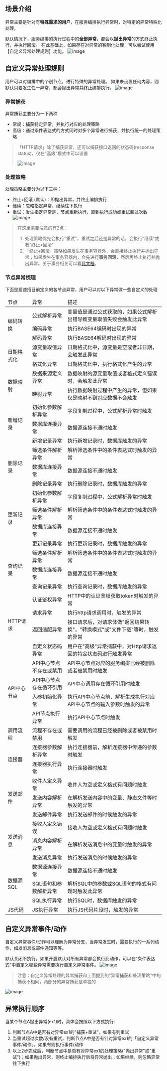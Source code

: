 ## 场景介绍

异常主要是针对有**特殊需求的用户**，在服务编排执行异常时，对特定的异常特殊化处理。

默认情况下，服务编排的执行过程中的****全部异常****，都会以**抛出异常**的方式终止执行，并执行回滚。
在此基础上，如果存在对异常的客制化处理，可以尝试使用【自定义异常处理规则】功能。
![image](/img/服务编排/异常和事务/异常/异常处理.png)
## 自定义异常处理规则
用户可以对编排中的个别节点，进行特殊的异常处理。
如果未设置任何内容，则默认只要发生任一异常，都会抛出异常并终止编排执行。
![image](/img/服务编排/异常和事务/异常/异常处理规则.png)
### 异常捕获
异常捕获主要分为一下两种
* 常规：捕获特定异常，并执行对应的处理策略
* 高级：通过条件表达式的方式同时对多个异常进行捕获，并执行统一的处理策略



> 「HTTP请求」除了捕获异常，还可以捕获接口返回的状态码(response status)，仅在"高级"模式中可以设置
> 
> ![image](/img/服务编排/异常和事务/异常/HTTP节点异常捕获.png)
### 处理策略
处理策略主要分为以下三种：
* 终止+回滚 (默认)：即抛出异常，并终止编排执行
* 继续：忽略指定异常，继续往下执行
* 重试：发生指定异常是，节点重新执行，直到执行成功或重试超过次数
![image](/img/服务编排/异常和事务/异常/处理策略.png)
> 在这里需要注意的有2点：
> 1. 处理策略优先会执行"重试"，重试之后还是异常的话，会执行"继续"或者"终止+回滚"
> 2. 「终止+回滚」策略如果发生在事务容器外，会直接终止执行并抛出异常；如果发生在事务容器内，会先进行**事务回滚**，然后再终止执行并抛出异常。关于事务相关可以看[此文档](事务.md)。

### 节点异常梳理
下面是爱速搭目前定义的各节点异常，用户可以对以下异常做一些自定义的处理
<table>
  <thead>
    <tr>
      <td>节点</td>
      <td>异常</td>
      <td>描述</td>
    </tr>
  </thead>
  <tbody>   
    <tr>
      <td rowspan="3">编码转换</td>
      <td>公式解析异常</td>
      <td>变量值是通过公式获取的，如果公式解析出错导致变量取值失败会触发此异常</td>
    </tr>
    <tr>
      <td>编码异常</td> 
      <td>执行BASE64编码时出现的异常</td>
    </tr>
    <tr>
      <td>解码异常</td>
      <td>执行BASE64解码时出现的异常</td>
    </tr>
    <tr>
      <td rowspan="2">日期格式化</td>
      <td>源变量取值异常</td>
      <td>日期格式化中，源变量是空或者非日期，会触发此异常</td>
    </tr>
    <tr>
      <td>格式化异常</td>
      <td>日期格式化中，执行格式化产生的异常</td>
    </tr>
    <tr>
      <td rowspan="2">数据映射</td>
      <td>数据来源定义异常</td>
      <td>数据映射的源变量取值或者格式定义错误时，会触发此异常</td>
    </tr>
    <tr>
      <td>映射异常</td>
      <td>执行数据映射过程中产生的异常，但如果仅是映射不到对应数据不会触发</td>
    </tr>
    <tr>
      <td rowspan="3">新增记录</td>
      <td>初始化参数解析异常</td>
      <td>字段复制过程中，公式解析异常时触发</td>
    </tr>
    <tr>
      <td>数据库连接异常</td>
      <td>数据源连接不通时触发</td>
    </tr>
     <tr>
      <td>新增记录异常</td>
      <td>执行新增记录时，数据库触发的异常</td>
    </tr>
    <tr>
      <td rowspan="3">删除记录</td>
      <td>筛选条件解析异常</td>
      <td>解析筛选条件中的条件表达式时触发的异常</td>
    </tr>
    <tr>
      <td>数据库连接异常</td>
      <td>数据源连接不通时触发</td>
    </tr>
     <tr>
      <td>删除记录异常</td>
      <td>执行删除记录时，数据库触发的异常</td>
    </tr>
    <tr>
      <td rowspan="4">更新记录</td>
      <td>初始化参数解析异常</td>
      <td>字段复制过程中，公式解析异常时触发</td>
    </tr>
    <tr>
      <td>筛选条件解析异常</td>
      <td>解析筛选条件中的条件表达式时触发的异常</td>
    </tr>
    <tr>
      <td>数据库连接异常</td>
      <td>数据源连接不通时触发</td>
    </tr>
     <tr>
      <td>更新记录异常</td>
      <td>执行更新记录时，数据库触发的异常</td>
    </tr>
    <tr>
      <td rowspan="3">查询记录</td>
      <td>筛选条件解析异常</td>
      <td>解析筛选条件中的条件表达式时触发的异常</td>
    </tr>
    <tr>
      <td>数据库连接异常</td>
      <td>数据源连接不通时触发</td>
    </tr>
     <tr>
      <td>查询记录异常</td>
      <td>执行查询记录时，数据库触发的异常</td>
    </tr>
    <tr>
      <td rowspan="4">HTTP请求</td>
      <td>认证鉴权异常</td>
      <td>HTTP中的认证鉴权获取token时触发的异常</td>
    </tr>
    <tr>
      <td>请求异常</td>
      <td>执行http请求调用时，触发的异常</td>
    </tr>
    <tr>
      <td>返回适配异常</td>
      <td>接口请求后，对请求体做"返回结果转换"，"转换模式"或"文件下载"等时，触发的异常</td>
    </tr>
     <tr>
      <td>自定义状态码异常</td>
      <td>用户在"高级"异常捕获中，对Http请求返回的特定状态码进行触发异常</td>
    </tr>
    <tr>
      <td rowspan="4">API中心节点</td>
      <td>API中心节点不存在或禁用</td>
      <td>API中心节点对应的服务编排已经被删除或者被禁用时触发</td>
    </tr>
    <tr>
      <td>API中心节点存在循环引用</td>
      <td>API中心调用存在循环引用时触发</td>
    </tr>
    <tr>
      <td>入参初始化异常</td>
      <td>执行API中心节点前，解析生成执行对应API中心节点的输入参数时触发的异常</td>
    </tr>
     <tr>
      <td>API节点执行异常</td>
      <td>执行API中心节点时触发</td>
    </tr>
    <tr>
      <td rowspan="1">调用流程</td>
      <td>流程不存在或禁用</td>
      <td>需要调用的流程已经被删除或者被禁用时触发</td>
    </tr>
    <tr>
      <td rowspan="2">连接器</td>
      <td>连接器参数解析异常</td>
      <td>执行连接器前，解析连接器中传递的参数时触发</td>
    </tr>
     <tr>
      <td>连接器执行异常</td>
      <td>执行连接器时触发</td>
    </tr>
    <tr>
      <td rowspan="3">发送邮件</td>
      <td>收件人定义异常</td>
      <td>收件人为空或定义格式有问题时触发</td>
    </tr>
    <tr>
      <td>发送内容解析异常</td>
      <td>在解析发送内容中的变量、静态文件等时触发的异常</td>
    </tr>
    <tr>
      <td>发送邮件异常</td>
      <td>执行发送邮件的时候触发的异常</td>
    </tr>
    <tr>
      <td rowspan="3">发送消息</td>
      <td>接收人定义错误</td>
      <td>接收人为空或定义格式有问题时触发</td>
    </tr>
    <tr>
      <td>消息内容解析异常</td>
      <td>在解析发送消息中的变量时触发的异常</td>
    </tr>
    <tr>
      <td>发送消息异常</td>
      <td>执行发送消息的时候触发的异常</td>
    </tr>
    <tr>
      <td rowspan="3">数据源SQL</td>
      <td>数据源连接异常</td>
      <td>数据源连接不通时触发</td>
    </tr>
    <tr>
      <td>SQL语句和参数解析异常</td>
      <td>解析SQL中的参数或SQL语句的格式有问题时触发此异常</td>
    </tr>
    <tr>
      <td>SQL执行异常</td>
      <td>执行SQL时，数据库触发的异常</td>
    </tr>
    <tr>
      <td rowspan="1">JS代码</td>
      <td>JS执行异常</td>
      <td>执行JS代码片段时，触发的异常</td>
    </tr>
  </tbody>
</table>


## 自定义异常事件/动作

自定义异常事件/动作可以理解为异常分支，当异常发生时，需要执行的一系列动作，如发消息或邮件通知等等。

默认关闭不执行，如果开启默认对所有异常都会执行此动作，可以在"条件表达式"中自定义哪些异常需要执行自定义异常事件。
![image](/img/服务编排/异常和事务/异常/自定义异常事件.png)

> 注意：自定义异常处理的异常捕获和上面提到的"异常捕获和处理策略"中的捕获不相同，两部分的异常捕获是单独的

![image](/img/服务编排/异常和事务/异常/自定义异常事件预览.png)

## 异常执行顺序
当某个节点A抛出异常(ex1)时，具体会按照以下方式执行:
1. 判断节点A中是否有对异常ex1的"捕获+重试"，如果有则重试
2. 当重试超过次数/没有重试，判断节点A中是否有针对异常ex1的「自定义异常事件/动作」，如果有则执行事件/动作
3. 以上2步完成后，判断节点中是否有对异常ex1的处理策略("抛出异常"或"重试")；如果抛出异常，则终止编排执行后将异常抛出；如果继续，则忽略异常往下执行
